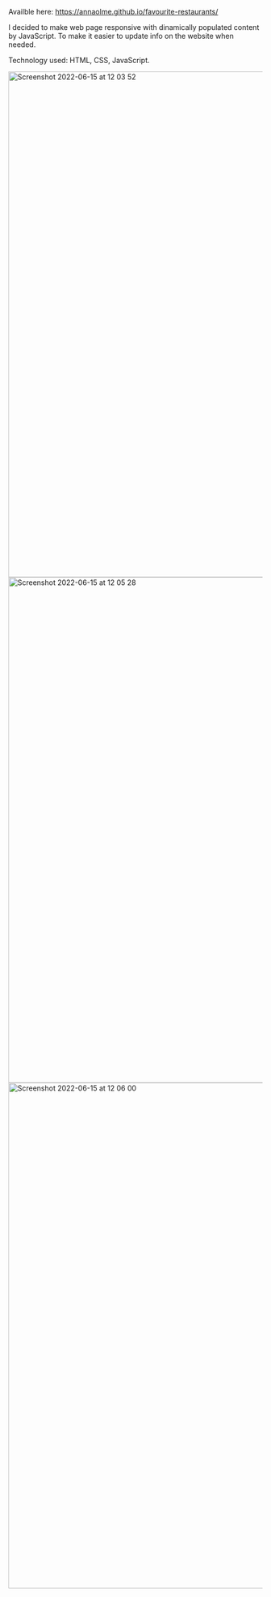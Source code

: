 Availble here: https://annaolme.github.io/favourite-restaurants/

I decided to make web page responsive with dinamically populated content by JavaScript. To make it easier to update info on the website when needed.

Technology used: HTML, CSS, JavaScript.


<img width="1000" alt="Screenshot 2022-06-15 at 12 03 52" src="https://user-images.githubusercontent.com/54401056/173790670-6764004e-f0a2-4d5e-8c69-df165d7c2281.png">

<img width="1000" alt="Screenshot 2022-06-15 at 12 05 28" src="https://user-images.githubusercontent.com/54401056/173791069-4c7cb752-2440-4f7f-bbca-f9a8ae5a4039.png">
<img width="1000" alt="Screenshot 2022-06-15 at 12 06 00" src="https://user-images.githubusercontent.com/54401056/173791107-6e4b7e7f-aeaf-4f4c-9c3b-2ac07571a01b.png">
